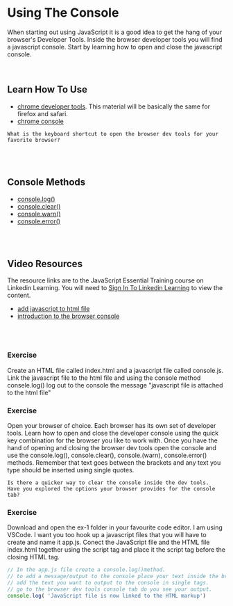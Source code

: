 # Using The Console
When starting out using JavaScript it is a good idea to get the hang of your browser's Developer Tools. Inside the browser developer tools you will find a javascript console. Start by learning how to open and close the javascript console.
 
<br/>
 
## Learn How To  Use ##
- [chrome developer tools](https://developers.google.com/web/tools/chrome-devtools/open). This material will be basically the same for firefox and safari.
- [chrome console](https://developers.google.com/web/tools/chrome-devtools/console)

```text
What is the keyboard shortcut to open the browser dev tools for your favorite browser?
```
 
<br/><br/>
 
 
## Console Methods ##
- [console.log()](https://developers.google.com/web/tools/chrome-devtools/console/api#log)
- [console.clear()](https://developers.google.com/web/tools/chrome-devtools/console/api#clear)
- [console.warn()](https://developers.google.com/web/tools/chrome-devtools/console/api#warn)
- [console.error()](https://developers.google.com/web/tools/chrome-devtools/console/api#error)
 
<br/><br/>
 
 
## Video Resources ##
The resource links are to the JavaScript Essential Training course on Linkedin Learning. You will need to [Sign In To Linkedin Learning](https://www.linkedin.com/learning-login/?upsellOrderOrigin=default_guest_learning&fromSignIn=true&trk=homepage-learning_nav-header-signin) to view the content.
- [add javascript to html file](https://www.linkedin.com/learning/javascript-essential-training-3/add-javascript-in-an-external-file?u=2109516)
- [introduction to the browser console](https://www.linkedin.com/learning/javascript-essential-training-3/introducing-the-browser-console?u=2109516)
 
 
<br/><br/>
 
### Exercise
Create an HTML file called index.html and a javascript file called console.js. Link the javascript file to the html file and using the console method consele.log() log out to the console the message "javascript file is attached to the html file"
 
### Exercise
Open your browser of choice. Each browser has its own set of developer tools. Learn how to open and close the developer console using the quick key combination for the browser you like to work with. Once you have the hand of opening and closing the browser dev tools open the console and use the console.log(), console.clear(), console.(warn), console.error() methods. Remember that text goes between the brackets and any text you type should be inserted using single quotes.
```text
Is there a quicker way to clear the console inside the dev tools.
Have you explored the options your browser provides for the console tab?
```

### Exercise
Download and open the ex-1 folder in your favourite code editor. I am using VSCode. I want you too hook up a javascript files that you will have to create and name it app.js. Conect the JavaScript  file and the HTML file index.html together using the script tag and place it the script tag before the closing HTML tag.

```javascript
// In the app.js file create a console.log()method.
// to add a message/output to the console place your text inside the brackets.
// add the text you want to output to the console in single tags.
// go to the browser dev tools console tab do you see your output.
console.log( 'JavaScript file is now linked to the HTML markup')
```
 

